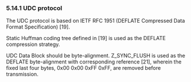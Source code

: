 ### 5.14.1 UDC protocol

The UDC protocol is based on IETF RFC 1951 (DEFLATE Compressed Data
Format Specification) \[19\].

Static Huffman coding tree defined in \[19\] is used as the DEFLATE
compression strategy.

UDC Data Block should be byte-alignment. Z_SYNC_FLUSH is used as the
DEFLATE byte-alignment with corresponding reference \[21\], wherein the
fixed last four bytes, 0x00 0x00 0xFF 0xFF, are removed before
transmission.